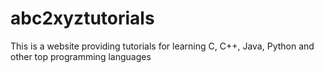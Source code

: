 # abc2xyztutorials
This is a website providing tutorials for learning C, C++, Java, Python and other top programming languages
